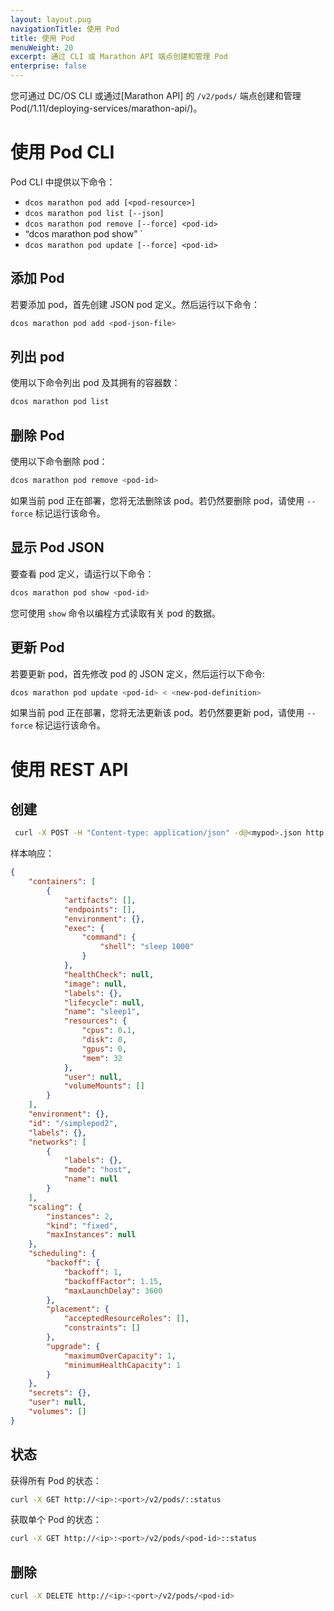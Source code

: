 ```yaml
---
layout: layout.pug
navigationTitle: 使用 Pod
title: 使用 Pod
menuWeight: 20
excerpt: 通过 CLI 或 Marathon API 端点创建和管理 Pod
enterprise: false
---
```




您可通过 DC/OS CLI 或通过[Marathon API] 的 `/v2/pods/` 端点创建和管理 Pod(/1.11/deploying-services/marathon-api/)。

# 使用 Pod CLI

Pod CLI 中提供以下命令：

* `dcos marathon pod add [<pod-resource>]`
* `dcos marathon pod list [--json]`
* `dcos marathon pod remove [--force] <pod-id>`
* “dcos marathon pod show” <pod-id>`
* `dcos marathon pod update [--force] <pod-id>`

## 添加 Pod

若要添加 pod，首先创建 JSON pod 定义。然后运行以下命令：
```bash
dcos marathon pod add <pod-json-file>
```

## 列出 pod
使用以下命令列出 pod 及其拥有的容器数：
```bash
dcos marathon pod list
```

## 删除 Pod
使用以下命令删除 pod：
```bash
dcos marathon pod remove <pod-id>
```

如果当前 pod 正在部署，您将无法删除该 pod。若仍然要删除 pod，请使用 `--force` 标记运行该命令。

## 显示 Pod JSON
要查看 pod 定义，请运行以下命令：
```bash
dcos marathon pod show <pod-id>
```
您可使用 `show` 命令以编程方式读取有关 pod 的数据。

## 更新 Pod
若要更新 pod，首先修改 pod 的 JSON 定义，然后运行以下命令:

```bash
dcos marathon pod update <pod-id> < <new-pod-definition>
```

如果当前 pod 正在部署，您将无法更新该 pod。若仍然要更新 pod，请使用 `--force` 标记运行该命令。

# 使用 REST API

## 创建

```bash
 curl -X POST -H "Content-type: application/json" -d@<mypod>.json http://<ip>:<port>/v2/pods
```

样本响应：

```json
{
    "containers": [
        {
            "artifacts": [],
            "endpoints": [],
            "environment": {},
            "exec": {
                "command": {
                    "shell": "sleep 1000"
                }
            },
            "healthCheck": null,
            "image": null,
            "labels": {},
            "lifecycle": null,
            "name": "sleep1",
            "resources": {
                "cpus": 0.1,
                "disk": 0,
                "gpus": 0,
                "mem": 32
            },
            "user": null,
            "volumeMounts": []
        }
    ],
    "environment": {},
    "id": "/simplepod2",
    "labels": {},
    "networks": [
        {
            "labels": {},
            "mode": "host",
            "name": null
        }
    ],
    "scaling": {
        "instances": 2,
        "kind": "fixed",
        "maxInstances": null
    },
    "scheduling": {
        "backoff": {
            "backoff": 1,
            "backoffFactor": 1.15,
            "maxLaunchDelay": 3600
        },
        "placement": {
            "acceptedResourceRoles": [],
            "constraints": []
        },
        "upgrade": {
            "maximumOverCapacity": 1,
            "minimumHealthCapacity": 1
        }
    },
    "secrets": {},
    "user": null,
    "volumes": []
}
```

## 状态

获得所有 Pod 的状态：

```bash
curl -X GET http://<ip>:<port>/v2/pods/::status
```

获取单个 Pod 的状态：

```bash
curl -X GET http://<ip>:<port>/v2/pods/<pod-id>::status
```

## 删除

```bash
curl -X DELETE http://<ip>:<port>/v2/pods/<pod-id>
```
 
